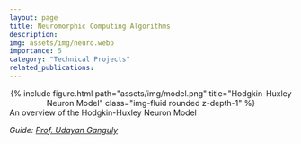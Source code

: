 ```yaml
---
layout: page
title: Neuromorphic Computing Algorithms
description: 
img: assets/img/neuro.webp
importance: 5
category: "Technical Projects"
related_publications:
---
```


<center>
<div class="row">
    <div class="col-sm mt-4 mt-md-0">
        {% include figure.html path="assets/img/model.png" title="Hodgkin-Huxley Neuron Model" class="img-fluid rounded z-depth-1" %}
    </div>
</div>
</center>
<div class="caption">
    An overview of the Hodgkin-Huxley Neuron Model
</div>

_Guide: [Prof. Udayan Ganguly](https://www.ee.iitb.ac.in/web/people/udayan-ganguly/)_


